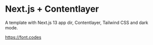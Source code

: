 # Next.js + Contentlayer

A template with Next.js 13 app dir, Contentlayer, Tailwind CSS and dark mode.

https://font.codes


